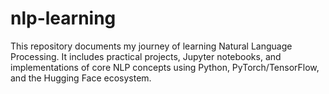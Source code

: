 # nlp-learning
This repository documents my journey of learning Natural Language Processing. It includes practical projects, Jupyter notebooks, and implementations of core NLP concepts using Python, PyTorch/TensorFlow, and the Hugging Face ecosystem.
